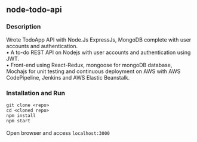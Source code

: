 ## node-todo-api

### Description
Wrote TodoApp API with Node.Js ExpressJs, MongoDB complete with user accounts and authentication.<br>
• A to-do REST API on Nodejs with user accounts and authentication using JWT.<br>
• Front-end using React-Redux, mongoose for mongoDB database, Mochajs for unit testing and continuous
deployment on AWS with AWS CodePipeline, Jenkins and AWS Elastic Beanstalk.

### Installation and Run
`git clone <repo>`<br>
`cd <cloned repo>`<br>
`npm install`<br>
`npm start`<br>
<br>
Open browser and access `localhost:3000`
